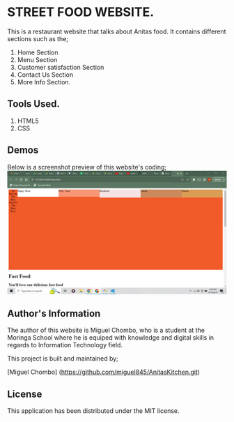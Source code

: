 # STREET FOOD WEBSITE.
This is a restaurant website that talks about Anitas  food. It contains different sections such as the;

1. Home Section
2. Menu Section
3. Customer satisfaction Section
4. Contact Us Section
5. More Info Section.

## Tools Used.

1. HTML5
2. CSS

## Demos
 Below is a screenshot preview of this website's  coding;
 ![Alt text](<Screenshot (3).png>)

 ## Author's Information
 The author of this website is Miguel Chombo, who is a  student at the Moringa School where he is equiped
 with knowledge and digital skills in regards to Information Technology field.

 This project is built and maintained by;

 [Miguel Chombo] (https://github.com/miguel845/AnitasKitchen.git)

 ## License

 This application has been distributed under the MIT license.
